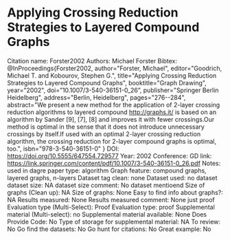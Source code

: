 # Applying Crossing Reduction Strategies to Layered Compound Graphs

Citation name: Forster2002
Authors: Michael Forster
Bibtex: @InProceedings{Forster2002,
author="Forster, Michael",
editor="Goodrich, Michael T.
and Kobourov, Stephen G.",
title="Applying Crossing Reduction Strategies to Layered Compound Graphs",
booktitle="Graph Drawing",
year="2002",
doi=”10.1007/3-540-36151-0_26”,
publisher="Springer Berlin Heidelberg",
address="Berlin, Heidelberg",
pages="276--284",
abstract="We present a new method for the application of 2-layer crossing reduction algorithms to layered compound http://graphs.it/ is based on an algorithm by Sander [9], [7], [8] and improves it with fewer crossings.Our method is optimal in the sense that it does not introduce unnecessary crossings by itself.If used with an optimal 2-layer crossing reduction algorithm, the crossing reduction for 2-layer compound graphs is optimal, too.",
isbn="978-3-540-36151-0"
}
DOI: https://doi.org/10.5555/647554.729577
Year: 2002
Conference: GD
link: https://link.springer.com/content/pdf/10.1007/3-540-36151-0_26.pdf
Notes: used in dagre
paper type: algorithm
Graph feature: compound graphs, layered graphs, n-layers
Dataset tag clean: none
Dataset used: no dataset
dataset size: NA
dataset size comment: No dataset mentioend
Size of graphs (Clean up): NA
Size of graphs: None
Easy to find info about graphs?: NA
Results measured: None
Results measured comment: None just proof
Evaluation type (Multi-Select): Proof
Evaluation type: proof
Supplemental material (Multi-select): no
Supplemental material available: None
Does Provide Code: No
Type of storage for supplemental material: NA
To review: No
Go find the datasets: No
Go hunt for citations: No
Great example: No
